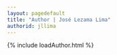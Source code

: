 ```yaml
---
layout: pagedefault
title: "Author | José Lezama Lima"
authorid: jllima
---
```

{% include loadAuthor.html %}